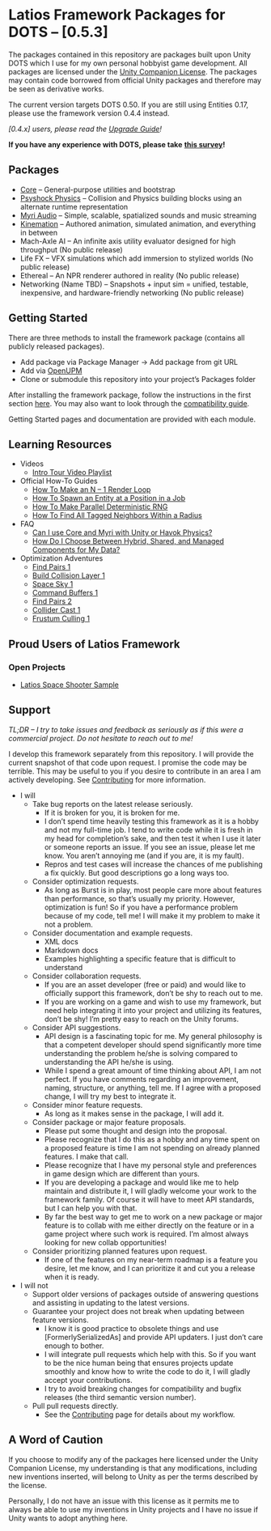 # Latios Framework Packages for DOTS – [0.5.3]

The packages contained in this repository are packages built upon Unity DOTS
which I use for my own personal hobbyist game development. All packages are
licensed under the [Unity Companion
License](https://unity3d.com/legal/licenses/Unity_Companion_License). The
packages may contain code borrowed from official Unity packages and therefore
may be seen as derivative works.

The current version targets DOTS 0.50. If you are still using Entities 0.17,
please use the framework version 0.4.4 instead.

*[0.4.x] users, please read the* [*Upgrade
Guide*](Documentation~/Upgrade%20Guide.md)*!*

**If you have any experience with DOTS, please take** [**this
survey**](https://docs.google.com/forms/d/e/1FAIpQLSfxgFumJvhwjzi-r7L7rGssPoeSLXyV7BeCdCOsqfPWeWY_Ww/viewform?usp=sf_link)**!**

## Packages

-   [Core](Documentation~/Core/README.md) – General-purpose utilities and
    bootstrap
-   [Psyshock Physics](Documentation~/Psyshock%20Physics/README.md) – Collision
    and Physics building blocks using an alternate runtime representation
-   [Myri Audio](Documentation~/Myri%20Audio/README.md) – Simple, scalable,
    spatialized sounds and music streaming
-   [Kinemation](Documentation~/Kinemation%20Animation%20and%20Rendering/README.md)
    – Authored animation, simulated animation, and everything in between
-   Mach-Axle AI – An infinite axis utility evaluator designed for high
    throughput (No public release)
-   Life FX – VFX simulations which add immersion to stylized worlds (No public
    release)
-   Ethereal – An NPR renderer authored in reality (No public release)
-   Networking (Name TBD) – Snapshots + input sim = unified, testable,
    inexpensive, and hardware-friendly networking (No public release)

## Getting Started

There are three methods to install the framework package (contains all publicly
released packages).

-   Add package via Package Manager -\> Add package from git URL
-   Add via [OpenUPM](https://openupm.com/packages/com.latios.latiosframework/)
-   Clone or submodule this repository into your project’s Packages folder

After installing the framework package, follow the instructions in the first
section [here](Documentation~/Core/Getting%20Started.md). You may also want to
look through the [compatibility
guide](Documentation~/Installation%20and%20Compatibility%20Guide.md).

Getting Started pages and documentation are provided with each module.

## Learning Resources

-   Videos
    -   [Intro Tour Video
        Playlist](https://www.youtube.com/watch?v=UGKtIZOolEo&list=PLFME_M84NcPylGB41xAzh2bbbT8nhb_a0)
-   Official How-To Guides
    -   [How To Make an N – 1 Render
        Loop](Documentation~/How-To%20Guides/How%20To%20Make%20an%20N%20-%201%20Render%20Loop.md)
    -   [How To Spawn an Entity at a Position in a
        Job](Documentation~/How-To%20Guides/How%20To%20Spawn%20an%20Entity%20at%20a%20Position%20in%20a%20Job.md)
    -   [How To Make Parallel Deterministic
        RNG](Documentation~/Core/Rng%20and%20RngToolkit.md)
    -   [How To Find All Tagged Neighbors Within a
        Radius](Documentation~/How-To%20Guides/How%20To%20Find%20All%20Tagged%20Neighbors%20Within%20a%20Radius.md)
-   FAQ
    -   [Can I use Core and Myri with Unity or Havok
        Physics?](Documentation~/FAQ/FAQ%20-%20Can%20I%20Use%20Core%20and%20Myri%20with%20Unity%20or%20Havok%20Physics.md)
    -   [How Do I Choose Between Hybrid, Shared, and Managed Components for My
        Data?](Documentation~/FAQ/FAQ%20-%20Component%20Types.md)
-   Optimization Adventures
    -   [Find Pairs
        1](Documentation~/Optimization%20Adventures/Part%201%20-%20Find%20Pairs%201.md)
    -   [Build Collision Layer
        1](Documentation~/Optimization%20Adventures/Part%202%20-%20Build%20Collision%20Layer%201.md)
    -   [Space Sky
        1](Documentation~/Optimization%20Adventures/Part%203%20-%20Space%20Sky%201.md)
    -   [Command Buffers
        1](Documentation~/Optimization%20Adventures/Part%204%20-%20Command%20Buffers%201.md)
    -   [Find Pairs
        2](Documentation~/Optimization%20Adventures/Part%205%20-%20Find%20Pairs%202.md)
    -   [Collider Cast
        1](Documentation~/Optimization%20Adventures/Part%206%20-%20ColliderCast%201.md)
    -   [Frustum Culling
        1](Documentation~/Optimization%20Adventures/Part%207%20-%20Frustum%20Culling%201.md)

## Proud Users of Latios Framework

### Open Projects

-   [Latios Space Shooter Sample](https://github.com/Dreaming381/lsss-wip)

## Support

*TL;DR – I try to take issues and feedback as seriously as if this were a
commercial project. Do not hesitate to reach out to me!*

I develop this framework separately from this repository. I will provide the
current snapshot of that code upon request. I promise the code may be terrible.
This may be useful to you if you desire to contribute in an area I am actively
developing. See [Contributing](Documentation~/Contributing.md) for more
information.

-   I will
    -   Take bug reports on the latest release seriously.
        -   If it is broken for you, it is broken for me.
        -   I don’t spend time heavily testing this framework as it is a hobby
            and not my full-time job. I tend to write code while it is fresh in
            my head for completion’s sake, and then test it when I use it later
            or someone reports an issue. If you see an issue, please let me
            know. You aren’t annoying me (and if you are, it is my fault).
        -   Repros and test cases will increase the chances of me publishing a
            fix quickly. But good descriptions go a long ways too.
    -   Consider optimization requests.
        -   As long as Burst is in play, most people care more about features
            than performance, so that’s usually my priority. However,
            optimization is fun! So if you have a performance problem because of
            my code, tell me! I will make it my problem to make it not a
            problem.
    -   Consider documentation and example requests.
        -   XML docs
        -   Markdown docs
        -   Examples highlighting a specific feature that is difficult to
            understand
    -   Consider collaboration requests.
        -   If you are an asset developer (free or paid) and would like to
            officially support this framework, don’t be shy to reach out to me.
        -   If you are working on a game and wish to use my framework, but need
            help integrating it into your project and utilizing its features,
            don’t be shy! I’m pretty easy to reach on the Unity forums.
    -   Consider API suggestions.
        -   API design is a fascinating topic for me. My general philosophy is
            that a competent developer should spend significantly more time
            understanding the problem he/she is solving compared to
            understanding the API he/she is using.
        -   While I spend a great amount of time thinking about API, I am not
            perfect. If you have comments regarding an improvement, naming,
            structure, or anything, tell me. If I agree with a proposed change,
            I will try my best to integrate it.
    -   Consider minor feature requests.
        -   As long as it makes sense in the package, I will add it.
    -   Consider package or major feature proposals.
        -   Please put some thought and design into the proposal.
        -   Please recognize that I do this as a hobby and any time spent on a
            proposed feature is time I am not spending on already planned
            features. I make that call.
        -   Please recognize that I have my personal style and preferences in
            game design which are different than yours.
        -   If you are developing a package and would like me to help maintain
            and distribute it, I will gladly welcome your work to the framework
            family. Of course it will have to meet API standards, but I can help
            you with that.
        -   By far the best way to get me to work on a new package or major
            feature is to collab with me either directly on the feature or in a
            game project where such work is required. I’m almost always looking
            for new collab opportunities!
    -   Consider prioritizing planned features upon request.
        -   If one of the features on my near-term roadmap is a feature you
            desire, let me know, and I can prioritize it and cut you a release
            when it is ready.
-   I will not
    -   Support older versions of packages outside of answering questions and
        assisting in updating to the latest versions.
    -   Guarantee your project does not break when updating between feature
        versions.
        -   I know it is good practice to obsolete things and use
            [FormerlySerializedAs] and provide API updaters. I just don’t care
            enough to bother.
        -   I will integrate pull requests which help with this. So if you want
            to be the nice human being that ensures projects update smoothly and
            know how to write the code to do it, I will gladly accept your
            contributions.
        -   I try to avoid breaking changes for compatibility and bugfix
            releases (the third semantic version number).
    -   Pull pull requests directly.
        -   See the [Contributing](Documentation~/Contributing.md) page for
            details about my workflow.

## A Word of Caution

If you choose to modify any of the packages here licensed under the Unity
Companion License, my understanding is that any modifications, including new
inventions inserted, will belong to Unity as per the terms described by the
license.

Personally, I do not have an issue with this license as it permits me to always
be able to use my inventions in Unity projects and I have no issue if Unity
wants to adopt anything here.

